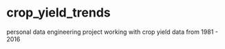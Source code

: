 # crop_yield_trends
personal data engineering project working with crop yield data from 1981 - 2016
